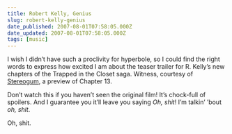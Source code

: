 ```yaml
---
title: Robert Kelly, Genius
slug: robert-kelly-genius
date_published: 2007-08-01T07:58:05.000Z
date_updated: 2007-08-01T07:58:05.000Z
tags: [music]
---
```


I wish I didn’t have such a proclivity for hyperbole, so I could find the right words to express how excited I am about the teaser trailer for R. Kelly’s new chapters of the Trapped in the Closet saga. Witness, courtesy of [Stereogum](http://www.stereogum.com/archives/r-kelly-trapped-in-the-closet-chapter-13-preview.html), a preview of Chapter 13.

Don’t watch this if you haven’t seen the original film! It’s chock-full of spoilers. And I guarantee you it’ll leave you saying *Oh, shit*! I’m talkin’ ’bout *oh, shit*.

Oh, shit.
